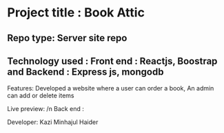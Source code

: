 # Project title : Book Attic
## Repo type: Server site repo
## Technology used : Front end : Reactjs, Boostrap and Backend : Express js, mongodb
Features: Developed a website where a user can order a book, An admin can add or delete items

Live preview:  /n
Back end : 


Developer: Kazi Minhajul Haider
